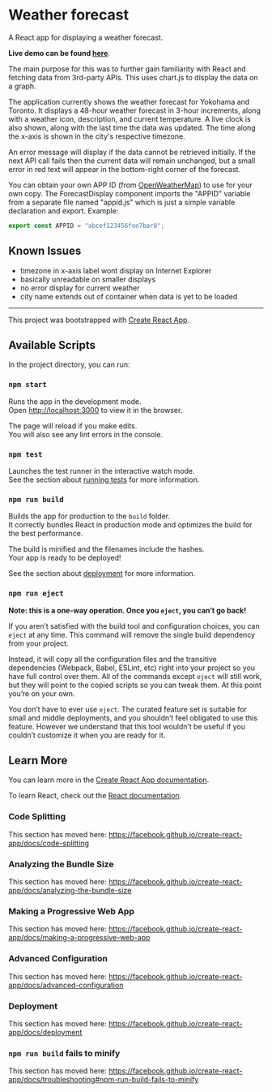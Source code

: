 # Weather forecast

A React app for displaying a weather forecast.

**Live demo can be found [here](http://weather-forecast.louis-pham.surge.sh/)**.

The main purpose for this was to further gain familiarity with React and fetching data from 3rd-party APIs. This uses chart.js to display the data on a graph.

The application currently shows the weather forecast for Yokohama and Toronto. It displays a 48-hour weather forecast in 3-hour increments, along with a weather icon, description, and current temperature. A live clock is also shown, along with the last time the data was updated. The time along the x-axis is shown in the city's respective timezone.

An error message will display if the data cannot be retrieved initially. If the next API call fails then the current data will remain unchanged, but a small error in red text will appear in the bottom-right corner of the forecast.

You can obtain your own APP ID (from [OpenWeatherMap](https://openweathermap.org/)) to use for your own copy. The ForecastDisplay component imports the "APPID" variable from a separate file named "appid.js" which is just a simple variable declaration and export.
Example:

```javascript
export const APPID = "abcef123456foo7bar8";
```
## Known Issues
- timezone in x-axis label wont display on Internet Explorer
- basically unreadable on smaller displays
- no error display for current weather
- city name extends out of container when data is yet to be loaded

---

This project was bootstrapped with [Create React App](https://github.com/facebook/create-react-app).

## Available Scripts

In the project directory, you can run:

### `npm start`

Runs the app in the development mode.<br>
Open [http://localhost:3000](http://localhost:3000) to view it in the browser.

The page will reload if you make edits.<br>
You will also see any lint errors in the console.

### `npm test`

Launches the test runner in the interactive watch mode.<br>
See the section about [running tests](https://facebook.github.io/create-react-app/docs/running-tests) for more information.

### `npm run build`

Builds the app for production to the `build` folder.<br>
It correctly bundles React in production mode and optimizes the build for the best performance.

The build is minified and the filenames include the hashes.<br>
Your app is ready to be deployed!

See the section about [deployment](https://facebook.github.io/create-react-app/docs/deployment) for more information.

### `npm run eject`

**Note: this is a one-way operation. Once you `eject`, you can’t go back!**

If you aren’t satisfied with the build tool and configuration choices, you can `eject` at any time. This command will remove the single build dependency from your project.

Instead, it will copy all the configuration files and the transitive dependencies (Webpack, Babel, ESLint, etc) right into your project so you have full control over them. All of the commands except `eject` will still work, but they will point to the copied scripts so you can tweak them. At this point you’re on your own.

You don’t have to ever use `eject`. The curated feature set is suitable for small and middle deployments, and you shouldn’t feel obligated to use this feature. However we understand that this tool wouldn’t be useful if you couldn’t customize it when you are ready for it.

## Learn More

You can learn more in the [Create React App documentation](https://facebook.github.io/create-react-app/docs/getting-started).

To learn React, check out the [React documentation](https://reactjs.org/).

### Code Splitting

This section has moved here: https://facebook.github.io/create-react-app/docs/code-splitting

### Analyzing the Bundle Size

This section has moved here: https://facebook.github.io/create-react-app/docs/analyzing-the-bundle-size

### Making a Progressive Web App

This section has moved here: https://facebook.github.io/create-react-app/docs/making-a-progressive-web-app

### Advanced Configuration

This section has moved here: https://facebook.github.io/create-react-app/docs/advanced-configuration

### Deployment

This section has moved here: https://facebook.github.io/create-react-app/docs/deployment

### `npm run build` fails to minify

This section has moved here: https://facebook.github.io/create-react-app/docs/troubleshooting#npm-run-build-fails-to-minify
